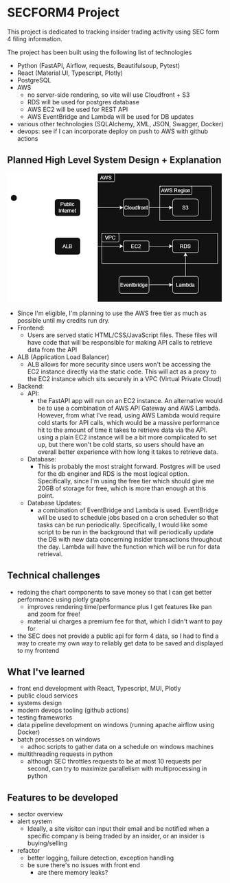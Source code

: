 # SECFORM4 Project

This project is dedicated to tracking insider trading activity using SEC form 4 filing information.

The project has been built using the following list of technologies

- Python (FastAPI, Airflow, requests, Beautifulsoup, Pytest)
- React (Material UI, Typescript, Plotly)
- PostgreSQL
- AWS
    - no server-side rendering, so vite will use Cloudfront + S3
    - RDS will be used for postgres database
    - AWS EC2 will be used for REST API
    - AWS EventBridge and Lambda will be used for DB updates
- various other technologies (SQLAlchemy, XML, JSON, Swagger, Docker)
- devops: see if I can incorporate deploy on push to AWS with github actions

## Planned High Level System Design + Explanation

![High Level System Design Diagram](./form4project_architecture_v1.00.drawio.png)

- Since I'm eligible, I'm planning to use the AWS free tier as much as possible until my credits run dry.
- Frontend:
    - Users are served static HTML/CSS/JavaScript files. These files will have code that will be responsible for making API calls to retrieve data from the API
- ALB (Application Load Balancer)
    - ALB allows for more security since users won't be accessing the EC2 instance directly via the static code. This will act as a proxy to the EC2 instance which sits securely in a VPC (Virtual Private Cloud)
- Backend:
    - API:
        - the FastAPI app will run on an EC2 instance. An alternative would be to use a combination of AWS API Gateway and AWS Lambda. However, from what I've read, using AWS Lambda would require cold starts for API calls, which would be a massive performance hit to the amount of time it takes to retrieve data via the API. using a plain EC2 instance will be a bit more complicated to set up, but there won't be cold starts, so users should have an overall better experience with how long it takes to retrieve data.
    - Database:
        - This is probably the most straight forward. Postgres will be used for the db enginer and RDS is the most logical option. Specifically, since I'm using the free tier which should give me 20GB of storage for free, which is more than enough at this point.
    - Database Updates:
        - a combination of EventBridge and Lambda is used. EventBridge will be used to schedule jobs based on a cron scheduler so that tasks can be run periodically. Specifically, I would like some script to be run in the background that will periodically update the DB with new data concerning insider transactions throughout the day. Lambda will have the function which will be run for data retrieval.


## Technical challenges
- redoing the chart components to save money so that I can get better performance using plotly graphs
    - improves rendering time/performance plus I get features like pan and zoom for free!
    - material ui charges a premium fee for that, which I didn't want to pay for
- the SEC does not provide a public api for form 4 data, so I had to find a way to create my own way to reliably get data to be saved and displayed to my frontend

## What I've learned
- front end development with React, Typescript, MUI, Plotly
- public cloud services
- systems design
- modern devops tooling (github actions)
- testing frameworks
- data pipeline development on windows (running apache airflow using Docker)
- batch processes on windows
    - adhoc scripts to gather data on a schedule on windows machines
- multithreading requests in python
    - although SEC throttles requests to be at most 10 requests per second, can try to maximize parallelism with multiprocessing in python

## Features to be developed
- sector overview
- alert system
    - Ideally, a site visitor can input their email and be notified when a specific company is being traded by an insider, or an insider is buying/selling
- refactor
    - better logging, failure detection, exception handling
    - be sure there's no issues with front end
        - are there memory leaks?


